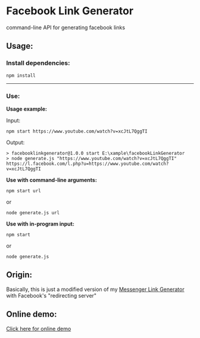 
# Facebook Link Generator
command-line API for generating facebook links

## Usage:

### Install dependencies:
```
npm install
```
---
### Use:

**Usage example:**

Input:

```
npm start https://www.youtube.com/watch?v=xcJtL7QggTI
```

Output:

```
> facebooklinkgenerator@1.0.0 start E:\xample\facebookLinkGenerator
> node generate.js "https://www.youtube.com/watch?v=xcJtL7QggTI"
https://l.facebook.com/l.php?u=https://www.youtube.com/watch?v=xcJtL7QggTI
```

**Use with command-line arguments:**

```
npm start url
```
or
```
node generate.js url
```

**Use with in-program input:**
```
npm start
```
or
```
node generate.js
```
## Origin:
Basically, this is just a modified version of my [Messenger Link Generator](https://github.com/PiciAkk/messengerLinkGenerator) with Facebook's "redirecting server" 
## Online demo:
[Click here for online demo](https://replit.com/@PiciAkk/facebookLinkGenerator)
